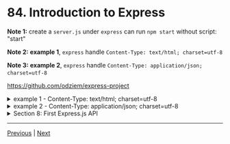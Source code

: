 # 84. Introduction to Express

**Note 1:** create a `server.js` under `express` can run `npm start` without script: "start"

**Note 2:** **example 1**, `express` handle `Content-Type: text/html; charset=utf-8`

**Note 3:** **example 2**, `express` handle `Content-Type: application/json; charset=utf-8`

https://github.com/odziem/express-project


<details>
  <summary> example 1 - Content-Type: text/html; charset=utf-8 </summary>

  - `server.js` (express can run `npm start` without script: "start")
```
const express = require('express');

const app = express();

const PORT = 3000;

app.get('/', (req, res) =>{
    res.send('Heeeelloooo')
}); 

app.get('/messages', (req, res) =>{
    res.send('<ul><li>Helloo Albert!</li></ul>')
});

app.post('/messages', (req, res) =>{
    res.send('Updating messages...')
});

app.listen(PORT, () => {
    console.log(`Listening on ${PORT}...`);
});
```

-  on webroswer goto `http://localhost:3000/` 

 ---

<p align="center" >
    <img src="../imags/84_Introduction-to-Express_1.png" width="100%" >
</p> 

</details>  

<details>
  <summary> example 2 - Content-Type: application/json; charset=utf-8 </summary>

  - `server.js` (express can run `npm start` without script: "start")
```
const express = require('express');

const app = express();

const PORT = 3000;

app.get('/', (req, res) =>{
    res.send({
        id: 1,
        name: 'Sir Isaac Newton'
    })
});

app.get('/messages', (req, res) =>{
    res.send('<ul><li>Helloo Albert!</li></ul>')
});

app.post('/messages', (req, res) =>{
    res.send('Updating messages...')
});

app.listen(PORT, () => {
    console.log(`Listening on ${PORT}...`);
});
```

-  on webroswer goto `http://localhost:3000/` 

 ---

<p align="center" >
    <img src="../imags/84_Introduction-to-Express_2.png" width="100%" >
</p> 

</details>  

<details>
  <summary> Section 8: First Express.js API </summary>

  - [Codebase: express-project](../src/s8_express-project/)

</details>

---

[Previous](./83_Why-Express%3F.md) | [Next](./85_Express-vs-Next.js-vs-Koa.md)